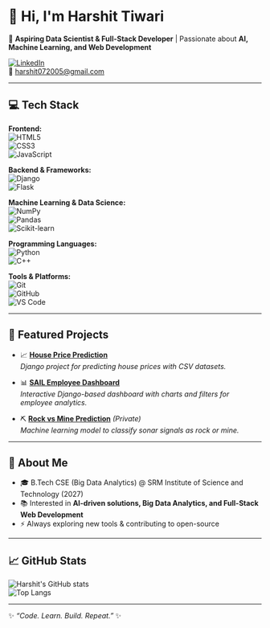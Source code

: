 # 👋 Hi, I'm Harshit Tiwari  

🚀 **Aspiring Data Scientist & Full-Stack Developer** | Passionate about **AI, Machine Learning, and Web Development**  

[![LinkedIn](https://img.shields.io/badge/LinkedIn-0A66C2?style=flat&logo=linkedin&logoColor=white)](https://www.linkedin.com/in/harshit-tiwari-7072512ba)  
📧 harshit072005@gmail.com  

---

## 💻 Tech Stack  

**Frontend:**  
![HTML5](https://img.shields.io/badge/HTML5-E34F26?style=flat&logo=html5&logoColor=white)  
![CSS3](https://img.shields.io/badge/CSS3-1572B6?style=flat&logo=css3&logoColor=white)  
![JavaScript](https://img.shields.io/badge/JavaScript-F7DF1E?style=flat&logo=javascript&logoColor=black)  

**Backend & Frameworks:**  
![Django](https://img.shields.io/badge/Django-092E20?style=flat&logo=django&logoColor=white)  
![Flask](https://img.shields.io/badge/Flask-000000?style=flat&logo=flask&logoColor=white)  

**Machine Learning & Data Science:**  
![NumPy](https://img.shields.io/badge/NumPy-013243?style=flat&logo=numpy&logoColor=white)  
![Pandas](https://img.shields.io/badge/Pandas-150458?style=flat&logo=pandas&logoColor=white)  
![Scikit-learn](https://img.shields.io/badge/Scikit--learn-F7931E?style=flat&logo=scikitlearn&logoColor=white)  

**Programming Languages:**  
![Python](https://img.shields.io/badge/Python-3776AB?style=flat&logo=python&logoColor=white)  
![C++](https://img.shields.io/badge/C++-00599C?style=flat&logo=cplusplus&logoColor=white)  

**Tools & Platforms:**  
![Git](https://img.shields.io/badge/Git-F05032?style=flat&logo=git&logoColor=white)  
![GitHub](https://img.shields.io/badge/GitHub-181717?style=flat&logo=github&logoColor=white)  
![VS Code](https://img.shields.io/badge/VS_Code-0078D4?style=flat&logo=visual-studio-code&logoColor=white)  

---

## 🚀 Featured Projects  

- 📈 [**House Price Prediction**](https://github.com/harshit072005/house-price-prediction)  
  *Django project for predicting house prices with CSV datasets.*  

- 📊 [**SAIL Employee Dashboard**](https://github.com/harshit072005/sail-employee-dashboard)  
  *Interactive Django-based dashboard with charts and filters for employee analytics.*  

- ⛏️ [**Rock vs Mine Prediction**](https://github.com/harshit072005/Rock-vs-mine-prediction) *(Private)*  
  *Machine learning model to classify sonar signals as rock or mine.*  

---

## 🌱 About Me  

- 🎓 B.Tech CSE (Big Data Analytics) @ SRM Institute of Science and Technology (2027)  
- 📚 Interested in **AI-driven solutions, Big Data Analytics, and Full-Stack Web Development**  
- ⚡ Always exploring new tools & contributing to open-source  

---

## 📈 GitHub Stats  

![Harshit's GitHub stats](https://github-readme-stats.vercel.app/api?username=harshit072005&show_icons=true&theme=radical)  
![Top Langs](https://github-readme-stats.vercel.app/api/top-langs/?username=harshit072005&layout=compact&theme=radical)  

---

✨ *“Code. Learn. Build. Repeat.”* ✨
